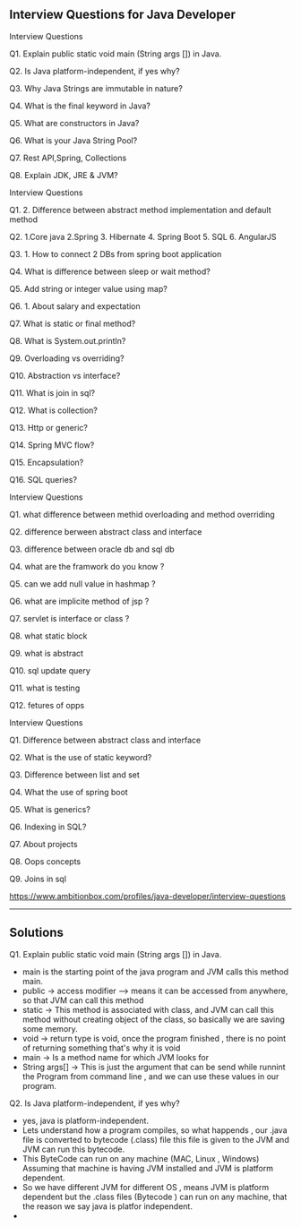 ## Interview Questions for Java Developer

Interview Questions

Q1. Explain public static void main (String args []) in Java. 

Q2. Is Java platform-independent, if yes why? 

Q3. Why Java Strings are immutable in nature? 

Q4. What is the final keyword in Java? 

Q5. What are constructors in Java? 

Q6. What is your Java String Pool? 

Q7. Rest API,Spring, Collections 

Q8. Explain JDK, JRE & JVM? 
  
  
  
  
  
  
  
  Interview Questions

Q1. 2. Difference between abstract method implementation and default method 

Q2. 1.Core java 2.Spring 3. Hibernate 4. Spring Boot 5. SQL 6. AngularJS 

Q3. 1. How to connect 2 DBs from spring boot application 

Q4. What is difference between sleep or wait method? 

Q5. Add string or integer value using map? 

Q6. 1. About salary and expectation 

Q7. What is static or final method? 

Q8. What is System.out.println? 

Q9. Overloading vs overriding? 

Q10. Abstraction vs interface? 

Q11. What is join in sql? 

Q12. What is collection? 

Q13. Http or generic? 

Q14. Spring MVC flow? 

Q15. Encapsulation? 

Q16. SQL queries? 
  
  
  
  
  
  
  
  Interview Questions

Q1. what difference between methid overloading and method overriding 

Q2. difference berween abstract class and interface 

Q3. difference between oracle db and sql db 

Q4. what are the framwork do you know ? 

Q5. can we add null value in hashmap ? 

Q6. what are implicite method of jsp ? 

Q7. servlet is interface or class ? 

Q8. what static block 

Q9. what is abstract 

Q10. sql update query 

Q11. what is testing 

Q12. fetures of opps
  
  
  
  
  
  
  Interview Questions

Q1. Difference between abstract class and interface 

Q2. What is the use of static keyword? 

Q3. Difference between list and set 

Q4. What the use of spring boot 

Q5. What is generics? 

Q6. Indexing in SQL? 

Q7. About projects 

Q8. Oops concepts 

Q9. Joins in sql 
  
  
  
  
  https://www.ambitionbox.com/profiles/java-developer/interview-questions
  
  
  
  
  ----------------------------------------------------------------------------------------------------------------------
  ## Solutions
  
  Q1. Explain public static void main (String args []) in Java. 
  
  - main is the starting point of the java program and JVM calls this method main.
  - public -> access modifier --> means it can be accessed from anywhere, so that JVM can call this method
  - static -> This method is associated with class, and JVM can call this method without creating object of the class, so basically we are saving some memory.
  - void   -> return type is void, once the program finished , there is no point of returning something that's why it is void
  - main   -> Is a method name for which JVM looks for 
  - String args[] -> This is just the argument that can be send while runnint the Program from command line , and we can use these values in our program.



Q2. Is Java platform-independent, if yes why? 

- yes, java is platform-independent.
- Lets understand how a program compiles, so what happends , our .java file is converted to bytecode (.class) file this file is given to the JVM and JVM can run this bytecode.
- This ByteCode can run on any machine (MAC, Linux , Windows) Assuming that machine is having JVM installed and JVM is platform dependent.
- So we have different JVM for different OS , means JVM is platform dependent but the .class files (Bytecode ) can run on any machine, that the reason we say java is platfor independent.
- 
